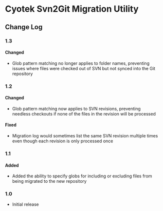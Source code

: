 # Cyotek Svn2Git Migration Utility

## Change Log

### 1.3

#### Changed

* Glob pattern matching no longer applies to folder names,
  preventing issues where files were checked out of SVN but not
  synced into the Git repository

### 1.2

#### Changed

* Glob pattern matching now applies to SVN revisions, preventing
  needless checkouts if none of the files in the revision will
  be processed

#### Fixed

* Migration log would sometimes list the same SVN revision
  multiple times even though each revision is only processed
  once

### 1.1

#### Added

* Added the ability to specify globs for including or excluding
  files from being migrated to the new repository  

### 1.0

* Initial release
